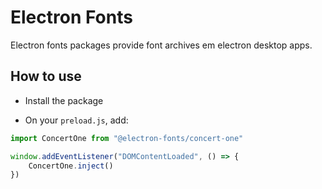 # Electron Fonts

Electron fonts packages provide font archives em electron desktop apps.

## How to use

* Install the package

* On your `preload.js`, add:

```ts
import ConcertOne from "@electron-fonts/concert-one"

window.addEventListener("DOMContentLoaded", () => {
    ConcertOne.inject()
})
```